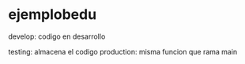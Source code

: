 # ejemplobedu
develop: codigo en desarrollo

testing: almacena el codigo
production: misma funcion que rama main
